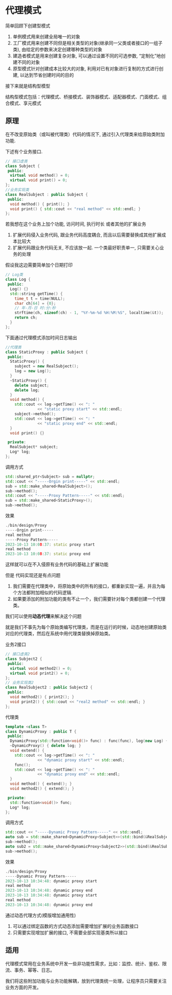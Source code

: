 # 代理模式

简单回顾下创建型模式

1. 单例模式用来创建全局唯一的对象
2. 工厂模式用来创建不同但是相关类型的对象(继承同一父类或者接口的一组子类), 由给定的参数来决定创建哪种类型的对象
3. 建造者模式是用来创建复杂对象, 可以通过设置不同的可选参数, “定制化”地创建不同的对象
4. 原型模式针对创建成本比较大的对象, 利用对已有对象进行复制的方式进行创建, 以达到节省创建时间的目的

接下来就是结构型模型

结构型模式包括：代理模式、桥接模式、装饰器模式、适配器模式、门面模式、组合模式、享元模式

## 原理

在不改变原始类（或叫被代理类）代码的情况下, 通过引入代理类来给原始类附加功能.

下述有个业务接口.

```cpp
// 接口虚类
class Subject {
 public:
  virtual void method() = 0;
  virtual void print() = 0;
};
//业务实现类
class RealSubject : public Subject {
 public:
  void method() { print(); }
  void print() { std::cout << "real method" << std::endl; }
};
```

若我想在这个业务上加个功能, 访问时间, 执行时长 或者其他的扩展业务

1. 扩展代码侵入业务代码, 跟业务代码高度耦合, 而且以后需要替换成其他扩展成本比较大
2. 扩展代码跟业务代码无关, 不应该放一起. 一个类最好职责单一, 只需要关心业务的处理

假设我这边需要简单加个日期打印

```cpp
// Log类
class Log {
 public:
  Log() {}
  std::string getTime() {
    time_t t = time(NULL);
    char ch[64] = {0};
    // 年-月-日 时:分:秒
    strftime(ch, sizeof(ch) - 1, "%Y-%m-%d %H:%M:%S", localtime(&t));
    return ch;
  }
};
```

下面通过代理模式添加时间日志输出

```cpp
//代理类
class StaticProxy : public Subject {
 public:
  StaticProxy() {
    subject = new RealSubject();
    log = new Log();
  }
  ~StaticProxy() {
    delete subject;
    delete log;
  }
  void method() {
    std::cout << log->getTime() << ": "
              << "static proxy start" << std::endl;
    subject->method();
    std::cout << log->getTime() << ": "
              << "static proxy end" << std::endl;
  }
  void print() {}

 private:
  RealSubject* subject;
  Log* log;
};
```

调用方式

```cpp
std::shared_ptr<Subject> sub = nullptr;
std::cout << "-----Orgin print-----" << std::endl;
sub = std::make_shared<RealSubject>();
sub->method();
std::cout << "-----Proxy Pattern-----" << std::endl;
sub = std::make_shared<StaticProxy>();
sub->method();
```

效果

```cpp
./bin/design/Proxy
-----Orgin print-----
real method
-----Proxy Pattern-----
2023-10-13 10:08:37: static proxy start
real method
2023-10-13 10:08:37: static proxy end
```

这样就可以在不入侵原有业务代码的基础上扩展功能

但是 代码实现还是有点问题

1. 我们需要在代理类中，将原始类中的所有的接口，都重新实现一遍，并且为每个方法都附加相似的代码逻辑. 
2. 如果要添加的附加功能的类有不止一个，我们需要针对每个类都创建一个代理类。

我们可以使用**动态代理**来解决这个问题

就是我们不事先为每个原始类编写代理类，而是在运行的时候，动态地创建原始类对应的代理类，然后在系统中用代理类替换掉原始类。

业务2接口

```cpp
// 接口虚类2
class Subject2 {
 public:
  virtual void method2() = 0;
  virtual void print2() = 0;
};
// 业务实现类2
class RealSubject2 : public Subject2 {
 public:
  void method2() { print2(); }
  void print2() { std::cout << "real2 method" << std::endl; } 
};
```

代理类

```cpp
template <class T>
class DynamicProxy : public T {
 public:
  DynamicProxy(std::function<void()> func) : func(func), log(new Log) {}
  ~DynamicProxy() { delete log; }
  void extend() {
    std::cout << log->getTime() << ": "
              << "dynamic proxy start" << std::endl;
    func();
    std::cout << log->getTime() << ": "
              << "dynamic proxy end" << std::endl;
  }
  void method() { extend(); }
  void method2() { extend(); }

 private:
  std::function<void()> func;
  Log* log;
};
```

调用方式

```cpp
std::cout << "-----Dynamic Proxy Pattern-----" << std::endl;
auto sub = std::make_shared<DynamicProxy<Subject>>(std::bind(&RealSubject::method, RealSubject()));
sub->method();
auto sub2 = std::make_shared<DynamicProxy<Subject2>>(std::bind(&RealSubject2::method, RealSubject2()));
sub->method();
```

效果

```cpp
./bin/design/Proxy
-----Dynamic Proxy Pattern-----
2023-10-13 10:34:48: dynamic proxy start
real method
2023-10-13 10:34:48: dynamic proxy end
2023-10-13 10:34:48: dynamic proxy start
real method
2023-10-13 10:34:48: dynamic proxy end
```

通过动态代理方式(模版增加通用性) 

1. 可以通过绑定函数的方式动态添加需要增加扩展的业务函数接口
2. 只需要实现增加扩展的接口, 不需要全部实现基类所以接口

## 适用

代理模式常用在业务系统中开发一些非功能性需求，比如：监控、统计、鉴权、限流、事务、幂等、日志。

我们将这些附加功能与业务功能解耦，放到代理类统一处理，让程序员只需要关注业务方面的开发。